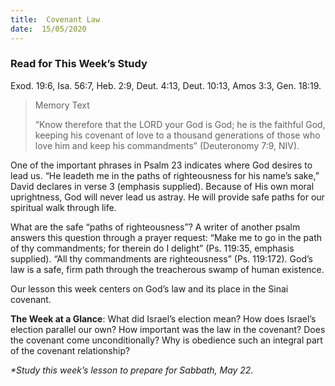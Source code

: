 ```yaml
---
title:  Covenant Law
date:  15/05/2020
---
```


### Read for This Week’s Study
Exod. 19:6, Isa. 56:7, Heb. 2:9, Deut. 4:13, Deut. 10:13, Amos 3:3, Gen. 18:19.

> <p>Memory Text</p>
> “Know therefore that the LORD your God is God; he is the faithful God, keeping his covenant of love to a thousand generations of those who love him and keep his commandments” (Deuteronomy 7:9, NIV).

One of the important phrases in Psalm 23 indicates where God desires to lead us. “He leadeth me in the paths of righteousness for his name’s sake,” David declares in verse 3 (emphasis supplied). Because of His own moral uprightness, God will never lead us astray. He will provide safe paths for our spiritual walk through life.

What are the safe “paths of righteousness”? A writer of another psalm answers this question through a prayer request: “Make me to go in the path of thy commandments; for therein do I delight” (Ps. 119:35, emphasis supplied). “All thy commandments are righteousness” (Ps. 119:172). God’s law is a safe, firm path through the treacherous swamp of human existence.

Our lesson this week centers on God’s law and its place in the Sinai covenant.

**The Week at a Glance**: What did Israel’s election mean? How does Israel’s election parallel our own? How important was the law in the covenant? Does the covenant come unconditionally? Why is obedience such an integral part of the covenant relationship?

_*Study this week’s lesson to prepare for Sabbath, May 22._